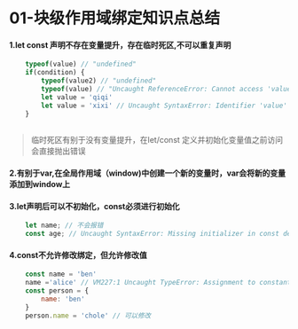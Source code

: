 # 01-块级作用域绑定知识点总结

#### 1.let const 声明不存在变量提升，存在临时死区,不可以重复声明

```js
    typeof(value) // "undefined"
    if(condition) {
        typeof(value2) // "undefined"
        typeof(value) // "Uncaught ReferenceError: Cannot access 'value' before initialization"
        let value = 'qiqi'
        let value = 'xixi' // Uncaught SyntaxError: Identifier 'value' has already been declared
    }
    
```

> 临时死区有别于没有变量提升，在let/const 定义并初始化变量值之前访问会直接抛出错误

#### 2.有别于var,在全局作用域（window)中创建一个新的变量时，var会将新的变量添加到window上

#### 3.let声明后可以不初始化，const必须进行初始化

```js
    let name; // 不会报错
    const age; // Uncaught SyntaxError: Missing initializer in const declaration
```

#### 4.const不允许修改绑定，但允许修改值

```js
    const name = 'ben'
    name ='alice' // VM227:1 Uncaught TypeError: Assignment to constant variable.
    const person = {
        name: 'ben'
    }
    person.name = 'chole' // 可以修改
```
